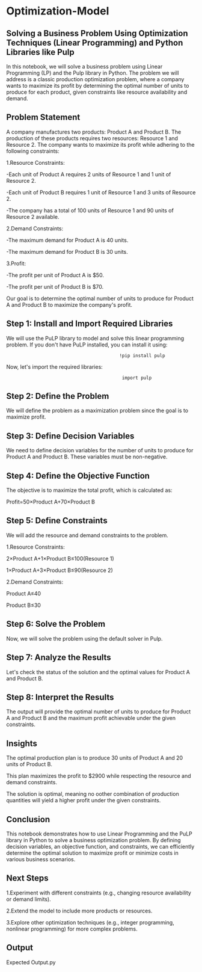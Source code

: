 # Optimization-Model
## Solving a Business Problem Using Optimization Techniques (Linear Programming) and Python Libraries like Pulp
In this notebook, we will solve a business problem using Linear Programming (LP) and the Pulp library in Python. The problem we will address is a classic production optimization problem, where a company wants to maximize its profit by determining the optimal number of units to produce for each product, given constraints like resource availability and demand.

## Problem Statement
A company manufactures two products: Product A and Product B. The production of these products requires two resources: Resource 1 and Resource 2. The company wants to maximize its profit while adhering to the following constraints:

1.Resource Constraints:

-Each unit of Product A requires 2 units of Resource 1 and 1 unit of Resource 2.

-Each unit of Product B requires 1 unit of Resource 1 and 3 units of Resource 2.

-The company has a total of 100 units of Resource 1 and 90 units of Resource 2 available.

2.Demand Constraints:

-The maximum demand for Product A is 40 units.

-The maximum demand for Product B is 30 units.

3.Profit:

-The profit per unit of Product A is $50.

-The profit per unit of Product B is $70.

Our goal is to determine the optimal number of units to produce for Product A and Product B to maximize the company's profit.


## Step 1: Install and Import Required Libraries
We will use the PuLP library to model and solve this linear programming problem. If you don't have PuLP installed, you can install it using:

                                              !pip install pulp


Now, let's import the required libraries:

                                               import pulp


## Step 2: Define the Problem
We will define the problem as a maximization problem since the goal is to maximize profit.


## Step 3: Define Decision Variables
We need to define decision variables for the number of units to produce for Product A and Product B. These variables must be non-negative.


## Step 4: Define the Objective Function
The objective is to maximize the total profit, which is calculated as:

Profit=50×Product A+70×Product B


## Step 5: Define Constraints
We will add the resource and demand constraints to the problem.

1.Resource Constraints:

  2×Product A+1×Product B≤100(Resource 1)

  1×Product A+3×Product B≤90(Resource 2)

2.Demand Constraints:

   Product A≤40

   Product B≤30


## Step 6: Solve the Problem
Now, we will solve the problem using the default solver in Pulp.


## Step 7: Analyze the Results
Let's check the status of the solution and the optimal values for Product A and Product B.


## Step 8: Interpret the Results
The output will provide the optimal number of units to produce for Product A and Product B and the maximum profit achievable under the given constraints.



## Insights
The optimal production plan is to produce 30 units of Product A and 20 units of Product B.

This plan maximizes the profit to $2900 while respecting the resource and demand constraints.

The solution is optimal, meaning no oother combination of production quantities will yield a higher profit under the given constraints.


## Conclusion
This notebook demonstrates how to use Linear Programming and the PuLP library in Python to solve a business optimization problem. By defining decision variables, an objective function, and constraints, we can efficiently determine the optimal solution to maximize profit or minimize costs in various business scenarios.


## Next Steps
1.Experiment with different constraints (e.g., changing resource availability or demand limits).

2.Extend the model to include more products or resources.

3.Explore other optimization techniques (e.g., integer programming, nonlinear programming) for more complex problems.


## Output  


  Expected Output.py
